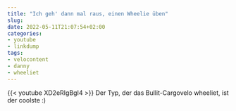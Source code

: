 ```yaml
---
title: "Ich geh' dann mal raus, einen Wheelie üben"
slug: 
date: 2022-05-11T21:07:54+02:00
categories:
- youtube
- linkdump
tags:
- velocontent
- danny
- wheeliet
---
```


{{< youtube XD2eRIgBgI4 >}}
Der Typ, der das Bullit-Cargovelo wheeliet, ist der coolste :)

